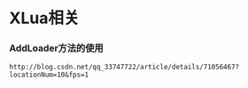 # XLua相关

### AddLoader方法的使用
```
http://blog.csdn.net/qq_33747722/article/details/71056467?locationNum=10&fps=1
```
